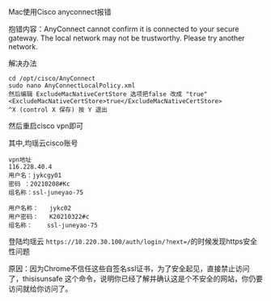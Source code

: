 Mac使用Cisco anyconnect报错

抱错内容：AnyConnect cannot confirm it is connected to your secure gateway. The local network may not be trustworthy. Please try another network.

解决办法

```
cd /opt/cisco/AnyConnect
sudo nano AnyConnectLocalPolicy.xml
然后编辑 ExcludeMacNativeCertStore 选项把false 改成 "true"<ExcludeMacNativeCertStore>true</ExcludeMacNativeCertStore>
^X (control X 保存) 按 Y 退出
```

然后重启cisco vpn即可

其中,均瑶云cisco账号

```
vpn地址
116.228.40.4
用户名：jykcgy01
密码 ：20210208#Kc
组名称：ssl-juneyao-75

用户名称：	jykc02
用户密码：	K20210322#c		
组名称：	ssl-juneyao-75
```



登陆均瑶云 `https://10.220.30.100/auth/login/?next=/`的时候发现https安全性问题

原因：因为Chrome不信任这些自签名ssl证书，为了安全起见，直接禁止访问了，thisisunsafe 这个命令，说明你已经了解并确认这是个不安全的网站，你仍要访问就给你访问了。